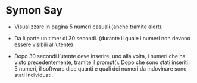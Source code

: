 # Symon Say

- Visualizzare in pagina 5 numeri casuali (anche tramite alert).

- Da lì parte un timer di 30 secondi. (durante il quale i numeri non devono essere visibili all’utente)

- Dopo 30 secondi l’utente deve inserire, uno alla volta, i numeri che ha visto precedentemente, tramite il prompt().
  Dopo che sono stati inseriti i 5 numeri, il software dice quanti e quali dei numeri da indovinare sono stati individuati.
